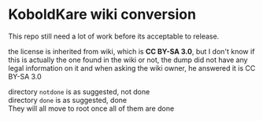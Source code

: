 # KoboldKare wiki conversion

This repo still need a lot of work before its acceptable to release.

the license is inherited from wiki, which is **CC BY-SA 3.0**, but I don't know if this is actually the one found in the wiki or not, the dump did not have any legal information on it and when asking the wiki owner, he answered it is CC BY-SA 3.0

directory `notdone` is as suggested, not done  
directory `done` is as suggested, done  
They will all move to root once all of them are done
